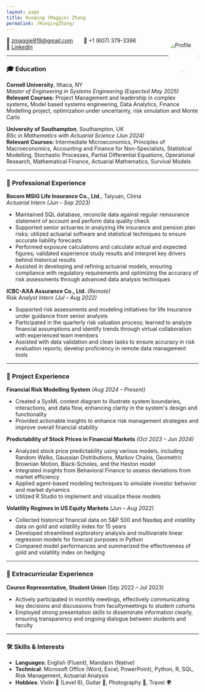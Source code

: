 ```yaml
---
layout: page
title: Ruoqing (Maggie) Zhang
permalink: /RuoqingZhang/
---
```


<img src="{{ 'assets/images/profile.JPG' | relative_url }}" alt="Profile" style="height:80px; float:right; border-radius:50%; margin-top:10px;">

📧 zmaggie919@gmail.com  📱 +1 (607) 379-3396  
🔗 [LinkedIn](https://www.linkedin.com/in/ruoqing-zhang)

---

### 🎓 Education

**Cornell University**, Ithaca, NY  
*Master of Engineering in Systems Engineering (Expected May 2025)*  
**Relevant Courses:** Project Management and leadership in complex systems, Model based systems engineering, Data Analytics, Finance Modelling project, optimization under uncertainty, risk simulation and Monte Carlo

**University of Southampton**, Southampton, UK  
*BSc in Mathematics with Actuarial Science (Jun 2024)*  
**Relevant Courses:** Intermediate Microeconomics, Principles of Macroeconomics, Accounting and Finance for Non-Specialists, Statistical Modelling, Stochastic Processes, Partial Differential Equations, Operational Research, Mathematical Finance, Actuarial Mathematics, Survival Models

---

### 💼 Professional Experience

**Bocom MSIG Life Insurance Co., Ltd.**, Taiyuan, China  
*Actuarial Intern (Jun – Sep 2023)*
- Maintained SQL database, reconcile data against regular reinsurance statement of account and perform data quality check  
- Supported senior actuaries in analyzing life insurance and pension plan risks; utilized actuarial software and statistical techniques to ensure accurate liability forecasts  
- Performed exposure calculations and calculate actual and expected figures; validated experience study results and interpret key drivers behind historical results
- Assisted in developing and refining actuarial models, ensuring compliance with regulatory requirements and optimizing the accuracy of risk assessments through advanced data analysis techniques

**ICBC-AXA Assurance Co., Ltd.** *(Remote)*  
*Risk Analyst Intern (Jul – Aug 2022)*
- Supported risk assessments and modeling initiatives for life insurance under guidance from senior analysts  
- Participated in the quarterly risk valuation process; learned to analyze financial assumptions and identify trends through virtual collaboration with experienced team members
- Assisted with data validation and clean tasks to ensure accuracy in risk evaluation reports; develop proficiency in remote data management tools

---

### 🧠 Project Experience

**Financial Risk Modelling System** *(Aug 2024 – Present)*  
- Created a SysML context diagram to illustrate system boundaries, interactions, and data flow, enhancing clarity in the system's design and functionality
- Provided actionable insights to enhance risk management strategies and improve overall financial stability  

**Predictability of Stock Prices in Financial Markets** *(Oct 2023 – Jun 2024)*  
- Analyzed stock price predictability using various models, including Random Walks, Gaussian Distributions, Markov Chains, Geometric Brownian Motion, Black-Scholes, and the Heston model  
- Integrated insights from Behavioral Finance to assess deviations from market efficiency
- Applied agent-based modeling techniques to simulate investor behavior and market dynamics
- Utilized R Studio to implement and visualize these models

**Volatility Regimes in US Equity Markets** *(Jun – Aug 2022)*  
- Collected historical financial data on S&P 500 and Nasdaq and volatility data on gold and volatility index for 15 years
- Developed streamlined exploratory analysis and multivariate linear regression models for forecast purposes in Python 
- Compared model performances and summarized the effectiveness of gold and volatility index on hedging

---

### 🌱 Extracurricular Experience

**Course Representative, Student Union** (Sep 2022 – Jul 2023)  
- Actively participated in monthly meetings, effectively communicating key decisions and discussions from facultymeetings 
to student cohorts
- Employed strong presentation skills to disseminate information clearly, ensuring transparency and ongoing dialogue between students and faculty

---

### 🛠️ Skills & Interests

- **Languages**: English (Fluent), Mandarin (Native)  
- **Technical**: Microsoft Office (Word, Excel, PowerPoint), Python, R, SQL, Risk Management, Actuarial Analysis  
- **Hobbies**: Violin 🎻 (Level 6), Guitar 🎸, Photography 📸, Travel 🌍
